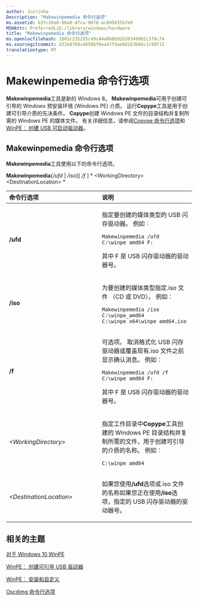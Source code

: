 ```yaml
---
author: Justinha
Description: "Makewinpemedia 命令行选项"
ms.assetid: b3fc26e8-96a0-4fca-9678-ac895835b7e0
MSHAttr: PreferredLib:/library/windows/hardware
title: "Makewinpemedia 命令行选项"
ms.openlocfilehash: 1801c235255c49c44a8b8b92b20349902c3f8c74
ms.sourcegitcommit: d33e870dc4850bf0ea47fdae0d163b04c1c90f15
translationtype: MT
---
```

# <a name="makewinpemedia-command-line-options"></a>Makewinpemedia 命令行选项


**Makewinpemedia**工具是新的 Windows 8。 **Makewinpemedia**可用于创建可引导的 Windows 预安装环境 (Windows PE) 介质。 运行**Copype**工具是用于创建可引导介质的先决条件。 **Copype**创建 Windows PE 文件的目录结构并复制所需的 Windows PE 的媒体文件。 有关详细信息，请参阅[Copype 命令行选项](copype-command-line-options.md)和[WinPE︰ 创建 USB 可启动驱动器](winpe-create-usb-bootable-drive.md)。

## <a name="span-idmakewinpemediacommand-lineoptionsspanspan-idmakewinpemediacommand-lineoptionsspanspan-idmakewinpemediacommand-lineoptionsspanmakewinpemedia-command-line-options"></a><span id="Makewinpemedia_Command-Line_Options"></span><span id="makewinpemedia_command-line_options"></span><span id="MAKEWINPEMEDIA_COMMAND-LINE_OPTIONS"></span>Makewinpemedia 命令行选项


**Makewinpemedia**工具使用以下的命令行选项。

**Makewinpemedia**{*/ufd* | */iso*}\[ */f* \] * &lt;WorkingDirectory&gt; &lt;DestinationLocation&gt; *

<table>
<colgroup>
<col width="50%" />
<col width="50%" />
</colgroup>
<thead>
<tr class="header">
<th align="left">命令行选项</th>
<th align="left">说明</th>
</tr>
</thead>
<tbody>
<tr class="odd">
<td align="left"><p><strong>/ufd</strong></p></td>
<td align="left"><p>指定要创建的媒体类型的 USB 闪存驱动器。 例如︰</p>
<pre class="syntax" space="preserve"><code>Makewinpemedia /ufd C:\winpe_amd64 F:</code></pre>
<p>其中 F 是 USB 闪存驱动器的驱动器号。</p></td>
</tr>
<tr class="even">
<td align="left"><p><strong>/iso</strong></p></td>
<td align="left"><p>为要创建的媒体类型指定.iso 文件 （CD 或 DVD）。 例如︰</p>
<pre class="syntax" space="preserve"><code>Makewinpemedia /iso C:\winpe_amd64 C:\winpe_x64\winpe_amd64.iso</code></pre></td>
</tr>
<tr class="odd">
<td align="left"><p><strong>/f</strong></p></td>
<td align="left"><p>可选项。 取消格式化 USB 闪存驱动器或覆盖现有.iso 文件之前显示确认消息。 例如︰</p>
<pre class="syntax" space="preserve"><code>Makewinpemedia /ufd /f C:\winpe_amd64 F:</code></pre>
<p>其中 F 是 USB 闪存驱动器的驱动器号。</p></td>
</tr>
<tr class="even">
<td align="left"><p><em>&lt;WorkingDirectory&gt;</em></p></td>
<td align="left"><p>指定工作目录中<strong>Copype</strong>工具创建的 Windows PE 目录结构并复制所需的文件，用于创建可引导的介质的名称。 例如︰</p>
<pre class="syntax" space="preserve"><code>C:\winpe_amd64</code></pre></td>
</tr>
<tr class="odd">
<td align="left"><p><em>&lt;DestinationLocation&gt;</em></p></td>
<td align="left"><p>如果您使用<strong>/ufd</strong>选项或.iso 文件的名称如果您正在使用<strong>/iso</strong>选项，指定的 USB 闪存驱动器的驱动器号。</p></td>
</tr>
</tbody>
</table>

 

## <a name="span-idrelatedtopicsspanrelated-topics"></a><span id="related_topics"></span>相关的主题


[对于 Windows 10 WinPE](winpe-intro.md)

[WinPE︰ 创建可引导 USB 驱动器](winpe-create-usb-bootable-drive.md)

[WinPE︰ 安装和自定义](winpe-mount-and-customize.md)

[Oscdimg 命令行选项](oscdimg-command-line-options.md)

 

 






